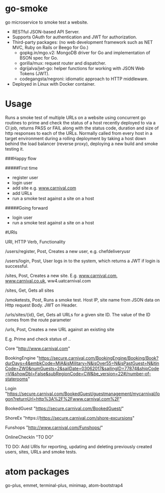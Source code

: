 # go-smoke

go microservice to smoke test a website.

- RESTful JSON-based API Server.
- Supports OAuth for authentication and JWT for authorization.
- Third-party packages: (no web development framework such as NET MVC, Ruby on Rails or Beego for Go.)
    - gopkg.in/mgo.v2: MongoDB driver for Go and implementation of BSON spec for Go.
    - gorilla/mux: request router and dispatcher.
    - dgrijalva/jwt-go: helper functions for working with JSON Web Tokens (JWT).
    - codegangsta/negroni: idiomatic approach to HTTP middleware.
- Deployed in Linux with Docker container.

# Usage

Runs a smoke test of multiple URLs on a website using concurrent go routines to prime and check the status of a host recently deployed to via a CI job, returns PASS or FAIL along with the status code, duration and size of http responses to each of the URLs. Normally called from every host in a target environment during a rolling deployment by taking a host down behind the load balancer (reverse proxy), deploying a new build and smoke testing it.

###Happy flow

#####First time
- register user
- login user
- add site e.g. www.carnival.com
- add URLs
- run a smoke test against a site on a host

#####Going forward
- login user
- run a smoke test against a site on a host

#URIs

URI,                    HTTP Verb,           Functionality

/users/register,         Post,                Creates a new user, e.g. chefdeliveryusr

/users/login,            Post,                User logs in to the system, which returns a JWT if login is successful.

/sites,                  Post,                Creates a new site. E.g. www.carnival.com, www.carnival.co.uk, ww4.uatcarnival.com

/sites,                  Get,                 Gets all sites

/smoketests,             Post,                Runs a smoke test. Host IP, site name from JSON data on Http request Body. JWT on Header.

/urls/sites/{id},        Get,                 Gets all URLs for a given site ID. The value of the ID comes from the route parameter

/urls,                   Post,                Creates a new URL against an existing site

E.g. Prime and check status of ..

 Core           "http://www.carnival.com"

 BookingEngine  "https://secure.carnival.com/BookingEngine/Booking/Book?durDays=4&embkCode=MIA&isMilitary=N&isOver55=N&isPastGuest=N&itinCode=ZW0&numGuests=2&sailDate=03062017&sailingID=77874&shipCode=VI&showDbl=False&subRegionCode=CW&be_version=22#/number-of-staterooms"

 Login          "https://secure.carnival.com/BookedGuest/guestmanagement/mycarnival/logon?returnUrl=http%3A%2F%2Fwww.carnival.com%2F"

 BookedGuest    "https://secure.carnival.com/BookedGuest/"

 ShoreEx        "https://https://secure.carnival.com/shore-excursions"

 Funshops       "http://www.carnival.com/Funshops/"                

 OnlineCheckIn  "TO DO"

TO DO: Add URIs for reporting, updating and deleting previously created users, sites, URLs and smoke tests.

# atom packages
go-plus, emmet, terminal-plus, minimap, atom-bootstrap4

